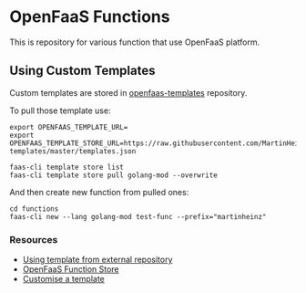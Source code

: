 # OpenFaaS Functions

This is repository for various function that use OpenFaaS platform.

## Using Custom Templates

Custom templates are stored in [openfaas-templates](https://github.com/MartinHeinz/openfaas-templates) repository.

To pull those template use:

```shell
export OPENFAAS_TEMPLATE_URL=
export OPENFAAS_TEMPLATE_STORE_URL=https://raw.githubusercontent.com/MartinHeinz/openfaas-templates/master/templates.json

faas-cli template store list
faas-cli template store pull golang-mod --overwrite
```

And then create new function from pulled ones:

```shell
cd functions
faas-cli new --lang golang-mod test-func --prefix="martinheinz"
```

### Resources

- [Using template from external repository](https://github.com/openfaas/faas-cli/blob/master/guide/TEMPLATE.md)
- [OpenFaaS Function Store](https://github.com/openfaas/store/)
- [Customise a template](https://docs.openfaas.com/cli/templates/#80-customise-a-template)
